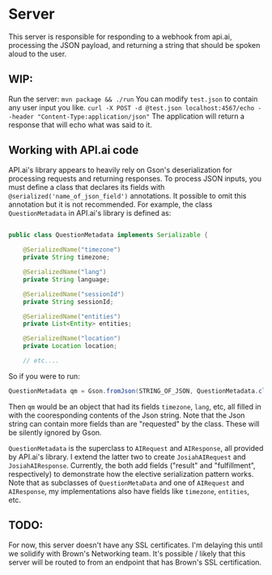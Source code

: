 # Server
This server is responsible for responding to a webhook from api.ai, processing the JSON payload, and returning a string that should be spoken aloud to the user.

## WIP:
Run the server: `mvn package && ./run`
You can modify `test.json` to contain any user input you like.
`curl -X POST -d @test.json localhost:4567/echo --header "Content-Type:application/json"`
The application will return a response that will echo what was said to it.

## Working with API.ai code
API.ai's library appears to heavily rely on Gson's deserialization for processing requests and returning responses. To process JSON inputs, you must define a class that declares its fields with `@serialized('name_of_json_field')` annotations. It possible to omit this annotation but it is not recommended.
For example, the class `QuestionMetadata` in API.ai's library is defined as:
```java

public class QuestionMetadata implements Serializable {
	
    @SerializedName("timezone")
    private String timezone;

    @SerializedName("lang")
    private String language;

    @SerializedName("sessionId")
    private String sessionId;

    @SerializedName("entities")
    private List<Entity> entities;

    @SerializedName("location")
    private Location location;

    // etc....
```

So if you were to run:

```java
QuestionMetadata qm = Gson.fromJson(STRING_OF_JSON, QuestionMetadata.class);
```
Then `qm` would be an object that had its fields `timezone`, `lang`, etc, all filled in with the cooresponding contents of the Json string. Note that the Json string can contain more fields than are "requested" by the class. These will be silently ignored by Gson.

`QuestionMetadata` is the superclass to `AIRequest` and `AIResponse`, all provided by API.ai's library. I extend the latter two to create `JosiahAIRequest` and `JosiahAIResponse`. Currently, the both add fields ("result" and "fulfillment", respectively) to demonstrate how the elective serialization pattern works. Note that as subclasses of `QuestionMetaData` and one of `AIRequest` and `AIResponse`, my implementations also have fields like `timezone`, `entities`, etc.


## TODO:
For now, this server doesn't have any SSL certificates. I'm delaying this until we solidify with Brown's Networking team. It's possible / likely that this server will be routed to from an endpoint that has Brown's SSL certification.
